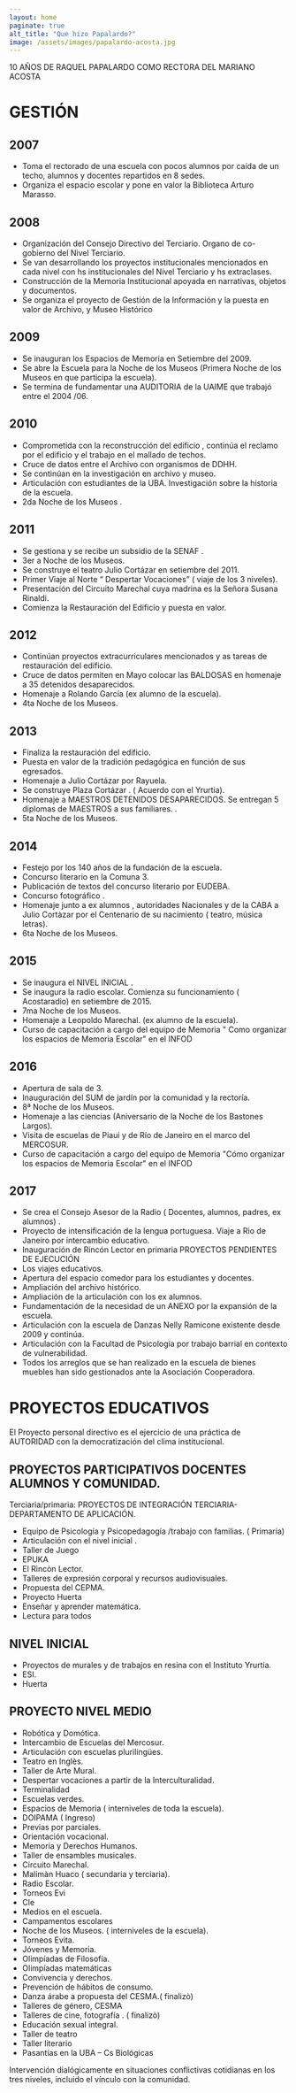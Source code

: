 ```yaml
---
layout: home
paginate: true
alt_title: "Que hizo Papalardo?"
image: /assets/images/papalardo-acosta.jpg
---
```

10 AÑOS DE RAQUEL PAPALARDO COMO RECTORA DEL MARIANO ACOSTA

# GESTIÓN
## 2007
 - Toma el rectorado de una escuela  con pocos  alumnos por caída de un techo, alumnos y docentes repartidos en 8 sedes. 
 - Organiza el espacio escolar y pone en valor la Biblioteca Arturo Marasso.

## 2008
 - Organización del Consejo Directivo del Terciario. Organo de co-gobierno del Nivel Terciario.
 - Se van desarrollando los proyectos institucionales mencionados  en cada nivel con hs institucionales del Nivel Terciario y hs extraclases.
 -  Construcción de la Memoria Institucional apoyada en narrativas, objetos y documentos.
 - Se organiza el proyecto de Gestión de la Información y la puesta en valor
 de Archivo,  y Museo Histórico

## 2009
 - Se inauguran los Espacios de Memoria  en Setiembre del 2009.
 - Se abre la Escuela para la Noche de los Museos (Primera Noche de los Museos en que participa la escuela).
 - Se termina de fundamentar  una AUDITORIA  de la UAIME que trabajó entre
 el 2004 /06.

## 2010
 - Comprometida con la reconstrucción del edificio , continúa el reclamo por el edificio y el trabajo en el  mallado de techos. 
 - Cruce de datos  entre el Archivo con organismos de DDHH.  
 - Se continúan en la investigación en archivo y museo. 
 - Articulación con estudiantes de la UBA. Investigación sobre la historia de la escuela.
 - 2da Noche de los Museos .

## 2011
 - Se gestiona y se recibe un subsidio de la SENAF .
 -  3er a Noche de los Museos. 
 - Se construye el teatro Julio Cortázar  en setiembre del 2011. 
 - Primer Viaje al Norte “ Despertar Vocaciones” ( viaje de los 3 niveles). 
 - Presentación del Circuito Marechal cuya madrina es la Señora Susana Rinaldi. 
 - Comienza la Restauración  del Edificio y puesta en valor.

## 2012
 - Continúan proyectos extracurriculares mencionados y as tareas de restauración del edificio. 
 - Cruce de datos permiten en Mayo colocar las BALDOSAS en homenaje a 35 detenidos desaparecidos.
 - Homenaje a Rolando García (ex alumno de la escuela).
 - 4ta Noche de los Museos.

## 2013
 - Finaliza la restauración del edificio.
 -  Puesta en valor de la tradición pedagógica en función de sus egresados.
 -  Homenaje a Julio Cortázar por Rayuela. 
 -  Se construye Plaza Cortázar . ( Acuerdo con el Yrurtia).
 - Homenaje a MAESTROS DETENIDOS DESAPARECIDOS. Se entregan 5 diplomas  de MAESTROS a sus familiares. .
 - 5ta Noche de los Museos. 

## 2014
 - Festejo por los 140 años de la fundación de la escuela.
 - Concurso literario  en la Comuna 3.
 -  Publicación de textos del concurso literario por EUDEBA. 
 - Concurso fotográfico .
 - Homenaje junto a ex alumnos , autoridades Nacionales y de la CABA  a Julio Cortàzar por el Centenario de su nacimiento ( teatro, música letras).
 - 6ta Noche de los Museos.

## 2015
 - Se inaugura el NIVEL INICIAL . 
 - Se inaugura la radio escolar. Comienza su  funcionamiento  ( Acostaradio) en setiembre de 2015.
 - 7ma Noche de los Museos. 
 - Homenaje a Leopoldo Marechal.  (ex alumno de la escuela).
 - Curso de capacitación a  cargo del equipo de Memoria " Como organizar los espacios de Memoria Escolar" en el INFOD

## 2016
 - Apertura de sala de 3.
 - Inauguración del SUM de jardín  por la comunidad y la rectoría. 
 - 8ª Noche de los Museos.
 -  Homenaje a las ciencias (Aniversario de la Noche de los Bastones Largos).
 - Visita de escuelas de Piaui y de Río de Janeiro en el marco del MERCOSUR.
 - Curso de capacitación a  cargo del equipo de Memoria "Cómo organizar los espacios de Memoria Escolar" en el INFOD


## 2017
 - Se crea el Consejo Asesor de la Radio ( Docentes, alumnos, padres, ex alumnos) .
 - Proyecto de intensificación de la lengua portuguesa. Viaje a Rìo de Janeiro por intercambio educativo. 
 - Inauguración de Rincón Lector en primaria
PROYECTOS PENDIENTES DE EJECUCIÓN
 - Los viajes educativos.
 - Apertura del espacio comedor para los estudiantes y docentes.
 - Ampliación del archivo histórico.
 - Ampliación de la articulación con los ex alumnos. 
 - Fundamentación de la necesidad de un ANEXO por la expansión de la escuela.
 - Articulación con la escuela de Danzas Nelly Ramicone existente desde  2009 y continúa.
 - Articulación con la Facultad de Psicología por trabajo barrial en contexto de vulnerabilidad.
 - Todos los arreglos que se han realizado en la escuela de bienes muebles han sido gestionados ante la Asociación Cooperadora.

# PROYECTOS EDUCATIVOS 
El Proyecto personal directivo  es el ejercicio de una práctica de AUTORIDAD con la democratización del clima institucional.

## PROYECTOS PARTICIPATIVOS DOCENTES ALUMNOS Y COMUNIDAD.
Terciaria/primaria: PROYECTOS DE INTEGRACIÓN TERCIARIA- DEPARTAMENTO DE
APLICACIÓN.

 - Equipo de Psicología y Psicopedagogía  /trabajo con familias. ( Primaria)
 - Articulación con el nivel inicial .
 - Taller de Juego
 - EPUKA
 - El Rincòn Lector.
 - Talleres de expresión corporal y recursos audiovisuales.
 - Propuesta del CEPMA.
 - Proyecto Huerta
 - Enseñar y aprender matemática.
 - Lectura para todos 

## NIVEL INICIAL
 - Proyectos de murales y de trabajos en resina con el Instituto Yrurtia.
 - ESI.
 - Huerta                 

## PROYECTO NIVEL MEDIO
 - Robótica y Domótica.
 - Intercambio de Escuelas del Mercosur.
 - Articulación con escuelas plurilingües.
 - Teatro en Inglès.
 - Taller de Arte Mural.
 - Despertar vocaciones a partir de la Interculturalidad.
 - Terminalidad
 - Escuelas verdes.
 - Espacios de Memoria ( interniveles de toda la escuela).
 - DOIPAMA ( Ingreso)
 - Previas por parciales.
 - Orientación vocacional.
 - Memoria y Derechos Humanos.
 - Taller de ensambles musicales.
 - Circuito Marechal.
 - Malimàn Huaco ( secundaria y terciaria).
 - Radio Escolar.
 - Torneos Evi
 - Cle
 - Medios en el escuela.
 - Campamentos escolares
 - Noche de los Museos. ( interniveles de la escuela).
 - Torneos Evita.
 - Jóvenes y Memoria.
 - Olimpíadas de Filosofía.
 - Olimpíadas matemáticas
 - Convivencia y derechos. 
 - Prevención de hábitos de consumo.
 - Danza árabe a propuesta del CESMA.( finalizò)
 - Talleres de género,  CESMA
 - Talleres de cine, fotografía . ( finalizò)
 - Educación sexual integral.
 - Taller de teatro
 - Taller literario
 - Pasantías en la UBA – Cs Biológicas
 
 Intervención dialógicamente en situaciones conflictivas  cotidianas  en los tres niveles, 
incluido el vínculo con la comunidad.


    




















